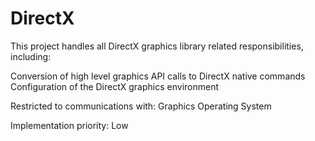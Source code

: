 # DirectX
This project handles all DirectX graphics library related responsibilities, including:

Conversion of high level graphics API calls to DirectX native commands
Configuration of the DirectX graphics environment

Restricted to communications with:
Graphics
Operating System

Implementation priority: Low